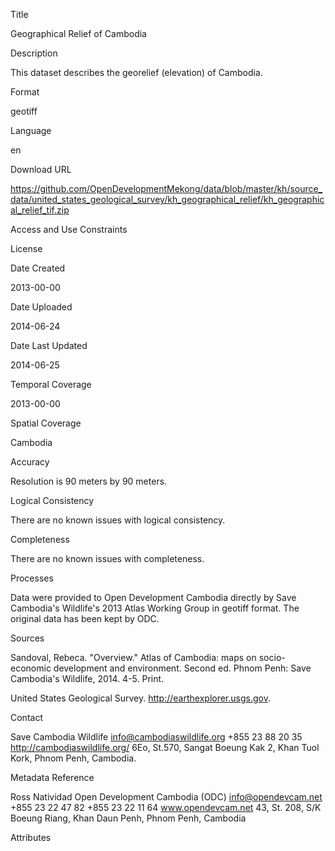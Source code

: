 Title

Geographical Relief of Cambodia

Description

This dataset describes the georelief (elevation) of Cambodia.

Format

geotiff

Language

en

Download URL

https://github.com/OpenDevelopmentMekong/data/blob/master/kh/source_data/united_states_geological_survey/kh_geographical_relief/kh_geographical_relief_tif.zip

Access and Use Constraints



License



Date Created

2013-00-00

Date Uploaded

2014-06-24

Date Last Updated

2014-06-25

Temporal Coverage

2013-00-00

Spatial Coverage

Cambodia

Accuracy

Resolution is 90 meters by 90 meters.

Logical Consistency

There are no known issues with logical consistency.

Completeness

There are no known issues with completeness.

Processes

Data were provided to Open Development Cambodia directly by Save Cambodia's Wildlife's 2013 Atlas Working Group in geotiff format. The original data has been kept by ODC.

Sources

Sandoval, Rebeca. "Overview." Atlas of Cambodia: maps on socio-economic development and environment. Second ed. Phnom Penh: Save Cambodia's Wildlife, 2014. 4-5. Print.

United States Geological Survey.  http://earthexplorer.usgs.gov.

Contact

Save Cambodia Wildlife 
info@cambodiaswildlife.org 
+855 23 88 20 35 
http://cambodiaswildlife.org/ 
6Eo, St.570, Sangat Boeung Kak 2, Khan Tuol Kork, Phnom Penh, Cambodia.


Metadata Reference

Ross Natividad 
Open Development Cambodia (ODC) 
info@opendevcam.net 
+855 23 22 47 82 
+855 23 22 11 64 
www.opendevcam.net 
43, St. 208, S/K Boeung Riang, Khan Daun Penh, Phnom Penh, Cambodia


Attributes




